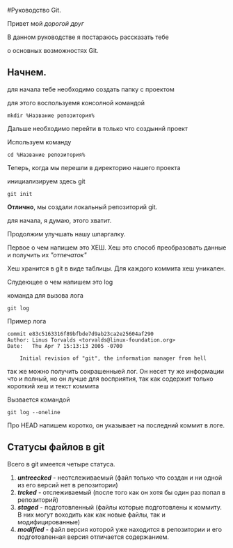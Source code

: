 #Руководство Git.

Привет мой _дорогой друг_

В данном руководстве я постараюсь рассказать тебе

о основных возможностях Git.

## Начнем.

для начала тебе необходимо создать папку с проектом

для этого воспользуемя консолной командой 

```
mkdir %Название репозитория%
```

Дальше необходимо перейти в только что создыннй проект

Используем команду 

```
cd %Название репозитория%
```

Теперь, когда мы перешли в директорию нашего проекта 

инициализируем здесь git

```
git init
```

**Отлично**, мы создали локальный репозиторий git.

для начала, я думаю, этого хватит.

Продолжим улучшать нашу шпаргалку.

Первое о чем напишем это ХЕШ.
 Хеш это способ преобразовать данные и получить их *"отпечаток"*
 
 Хеш хранится в git в виде таблицы. Для каждого коммита хеш уникален.
 
Слудеющее о чем напишем это log

команда для вызова лога 

``` 
git log
```

Пример лога

```
commit e83c5163316f89bfbde7d9ab23ca2e25604af290
Author: Linus Torvalds <torvalds@linux-foundation.org>
Date:   Thu Apr 7 15:13:13 2005 -0700

    Initial revision of "git", the information manager from hell
```

так же можно получить сокрашенныей лог. Он несет ту же информации что и полный,
 но он лучше для восприятия, так как содержит только короткий хеш и текст коммита
 
Вызвается командой

``` 
git log --oneline
```

Про HEAD напишем коротко, он указывает на последний коммит в логе.

## Статусы файлов в git

Всего в git имеется четыре статуса.

1. ___untreecked___ - неотслеживаемый (файл только что создан и ни одной
 из его версий нет в репозитории)
2. ___trcked___ - отслеживаемый (после того как он хотя бы один раз попал в репозиторий)
3. ___staged___ - подготовленный (файлы которые подготовлены к коммиту. В них могут воходить как
 как новые файлы, так и модифицированные)
4. ___modified___ - файл версия которой уже находится в репозитории и его подготовленная
 версия отличается содержанием.




 